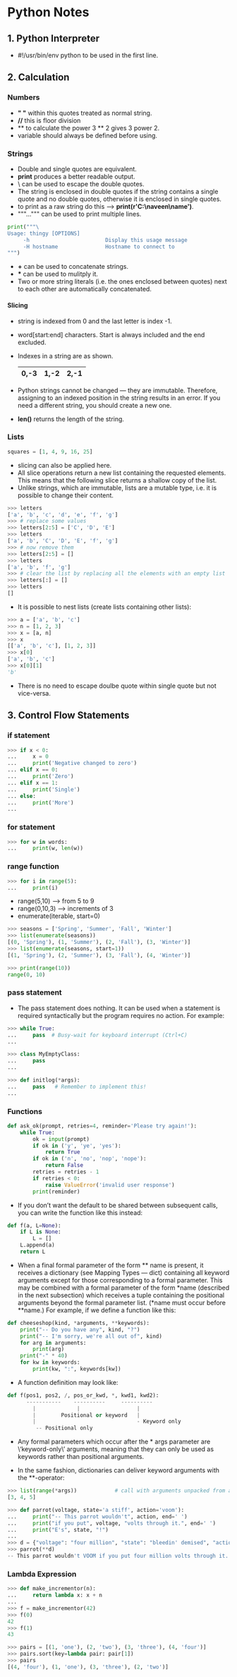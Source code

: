 # Python Notes

## 1. Python Interpreter

 - #!/usr/bin/env python to be used in the first line.

## 2. Calculation

 ### Numbers
 - **" "** within this quotes treated as normal string.
 - **//** this is floor division
 - ** to calculate the power 3 ** 2 gives 3 power 2.
 - variable should always be defined before using.

 ### Strings
 - Double and single quotes are equivalent.
 - **print** produces a better readable output.
 - \ can be used to escape the double quotes.
 - The string is enclosed in double quotes if the string contains a single quote and no double quotes, otherwise it is enclosed in single quotes.
 - to print as a raw string do this --> **print(r'C:\naveen\name')**.
 - """...""" can be used to print multiple lines. 

```python
print("""\
Usage: thingy [OPTIONS]
     -h                        Display this usage message
     -H hostname               Hostname to connect to
""")
```
 - **\+** can be used to concatenate strings.
 - **\*** can be used to mulitply it.
 - Two or more string literals (i.e. the ones enclosed between quotes) next to each other are automatically concatenated.
 #### Slicing 
 - string is indexed from 0 and the last letter is index -1.
 - word[start:end] characters. Start is always included and the end excluded.
 - Indexes in a string are as shown.
  
   | 0,-3 | 1,-2 | 2,-1 |
   |------|------|------|
 
 - Python strings cannot be changed — they are immutable. Therefore, assigning to an indexed position in the string results in an error. If you need a different string, you should create a new one.
 - **len()** returns the length of the string.
 
 ### Lists
 ```python
 squares = [1, 4, 9, 16, 25]
 ```
 - slicing can also be applied here.
 - All slice operations return a new list containing the requested elements. This means that the following slice returns a shallow copy of the list.
 - Unlike strings, which are immutable, lists are a mutable type, i.e. it is possible to change their content.
 ```python
 >>> letters
['a', 'b', 'c', 'd', 'e', 'f', 'g']
>>> # replace some values
>>> letters[2:5] = ['C', 'D', 'E']
>>> letters
['a', 'b', 'C', 'D', 'E', 'f', 'g']
>>> # now remove them
>>> letters[2:5] = []
>>> letters
['a', 'b', 'f', 'g']
>>> # clear the list by replacing all the elements with an empty list
>>> letters[:] = []
>>> letters
[]
 ```
 - It is possible to nest lists (create lists containing other lists):
 ```python
 >>> a = ['a', 'b', 'c']
>>> n = [1, 2, 3]
>>> x = [a, n]
>>> x
[['a', 'b', 'c'], [1, 2, 3]]
>>> x[0]
['a', 'b', 'c']
>>> x[0][1]
'b'
 ```
  - There is no need to escape doulbe quote within single quote but not vice-versa.
  
## 3. Control Flow Statements

### if statement
```python
>>> if x < 0:
...     x = 0
...     print('Negative changed to zero')
... elif x == 0:
...     print('Zero')
... elif x == 1:
...     print('Single')
... else:
...     print('More')
...
```

### for statement
```python
>>> for w in words:
...     print(w, len(w))
```
 
### range function
 ```python
 >>> for i in range(5):
...     print(i)
 ```
 - range(5,10) --> from 5 to 9
 - range(0,10,3) --> increments of 3
 - enumerate(iterable, start=0) 
```python
>>> seasons = ['Spring', 'Summer', 'Fall', 'Winter']
>>> list(enumerate(seasons))
[(0, 'Spring'), (1, 'Summer'), (2, 'Fall'), (3, 'Winter')]
>>> list(enumerate(seasons, start=1))
[(1, 'Spring'), (2, 'Summer'), (3, 'Fall'), (4, 'Winter')]

>>> print(range(10))
range(0, 10)
```

### pass statement
- The pass statement does nothing. It can be used when a statement is required syntactically but the program requires no action. For example:
```python
>>> while True:
...     pass  # Busy-wait for keyboard interrupt (Ctrl+C)
...

>>> class MyEmptyClass:
...     pass
...

>>> def initlog(*args):
...     pass   # Remember to implement this!
...
```
### Functions
```python
def ask_ok(prompt, retries=4, reminder='Please try again!'):
    while True:
        ok = input(prompt)
        if ok in ('y', 'ye', 'yes'):
            return True
        if ok in ('n', 'no', 'nop', 'nope'):
            return False
        retries = retries - 1
        if retries < 0:
            raise ValueError('invalid user response')
        print(reminder)
```

- If you don’t want the default to be shared between subsequent calls, you can write the function like this instead:
```python
def f(a, L=None):
    if L is None:
        L = []
    L.append(a)
    return L
```

- When a final formal parameter of the form \*\* name is present, it receives a dictionary (see Mapping Types — dict) containing all keyword arguments except for those corresponding to a formal parameter. This may be combined with a formal parameter of the form \*name (described in the next subsection) which receives a tuple containing the positional arguments beyond the formal parameter list. (*name must occur before \*\*name.) For example, if we define a function like this:
```python
def cheeseshop(kind, *arguments, **keywords):
    print("-- Do you have any", kind, "?")
    print("-- I'm sorry, we're all out of", kind)
    for arg in arguments:
        print(arg)
    print("-" * 40)
    for kw in keywords:
        print(kw, ":", keywords[kw])
```

- A function definition may look like:
```python
def f(pos1, pos2, /, pos_or_kwd, *, kwd1, kwd2):
      -----------    ----------     ----------
        |             |                  |
        |        Positional or keyword   |
        |                                - Keyword only
         -- Positional only
```

- Any formal parameters which occur after the \* args parameter are \‘keyword-only\’ arguments, meaning that they can only be used as keywords rather than positional arguments.

- In the same fashion, dictionaries can deliver keyword arguments with the \*\*-operator:
```python
>>> list(range(*args))            # call with arguments unpacked from a list
[3, 4, 5]

>>> def parrot(voltage, state='a stiff', action='voom'):
...     print("-- This parrot wouldn't", action, end=' ')
...     print("if you put", voltage, "volts through it.", end=' ')
...     print("E's", state, "!")
...
>>> d = {"voltage": "four million", "state": "bleedin' demised", "action": "VOOM"}
>>> parrot(**d)
-- This parrot wouldn't VOOM if you put four million volts through it. E's bleedin' demised !

```

### Lambda Expression
```python
>>> def make_incrementor(n):
...     return lambda x: x + n
...
>>> f = make_incrementor(42)
>>> f(0)
42
>>> f(1)
43

>>> pairs = [(1, 'one'), (2, 'two'), (3, 'three'), (4, 'four')]
>>> pairs.sort(key=lambda pair: pair[1])
>>> pairs
[(4, 'four'), (1, 'one'), (3, 'three'), (2, 'two')]
```
